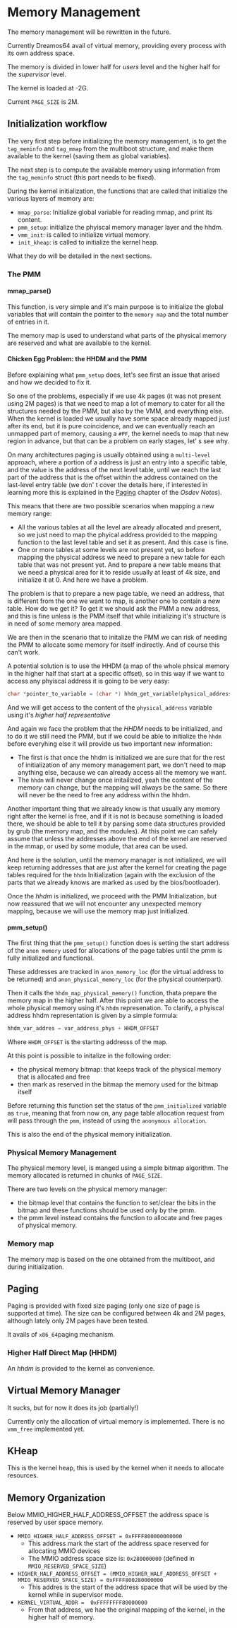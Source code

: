 # Memory Management

The memory management will be rewritten in the future.

Currently Dreamos64 avail of virtual memory, providing every process with its own address space.

The memory is divided in lower half for _users_ level and the higher half for the _supervisor_ level.

The kernel is loaded at -2G.

Current `PAGE_SIZE` is 2M.


## Initialization workflow

The very first step before initializing the memory management, is to get the `tag_meminfo` and `tag_mmap`  from the multiboot structure, and make them available to the kernel (saving them as global variables).

The next step is to compute the available memory using information from the `tag_meminfo`  struct (this part needs to be fixed).

During the kernel initialization, the functions that are called that initialize the various layers of memory are:

* `mmap_parse`: Initialize global variable for reading mmap, and print its content.
* `pmm_setup`: initialize the phyiscal memory manager layer and the hhdm.
* `vmm_init`: is called to initialize virtual memory.
* `init_kheap`:  is called to initialize the kernel heap.

What they do will be detailed in the next sections.

### The PMM

#### mmap_parse()

This function, is very simple and it's main purpose is to initialize the global variables that will contain the pointer to the `memory map` and the total number of entries in it.

The memory map is used to understand what parts of the physical memory are reserved and what are available to the kernel.


#### Chicken Egg Problem: the HHDM and the PMM

Before explaining what `pmm_setup` does, let's see first an issue that arised and how we decided to fix it.

So one of the problems, especially if we use 4k pages (it was not present using 2M pages) is that we need to map a lot of memory to cater for all the structures needed by the PMM, but also by the VMM, and everything else. When the kernel is loaded we usually have some space already mapped just after its end, but it is pure coincidence, and we can eventually reach an unmapped part of memory, causing a `#PF`, the kernel needs to map that new region in advance, but that can be a problem on early stages, let' s see why.

On many architectures paging is usually obtained using a `multi-level`  approach, where a portion of a address is just an entry into a specific table, and the value is the address of the next level table, until we reach the last part of the address that is the offset within the address contained on the last-level entry table (we don' t cover the details here, if interested in learning more this is explained in the [Paging](https://github.com/dreamportdev/Osdev-Notes/blob/master/04_Memory_Management/03_Paging.md) chapter of the _Osdev Notes_).

This means that there are two possible scenarios when mapping a new memory range:

* All the various tables at all the level are already allocated and present, so we just need to map the phyical address provided to the mapping function to the last level table and set it as present. And this case is fine.
* One or more tables at some levels are not present yet, so before mapping the physical address  we need to prepare a new table for each table that was not present yet. And to prepare a new table means that we need a physical area for it to reside usually at least of 4k size, and initialize it at 0. And here we have a problem.

The problem is that to prepare a new page table, we need an address, that is different from the one we want to map, is another one to contain a new table. How do we get it? To get it we should ask the PMM a new address, and this is fine unless is the PMM itself that while initializing it's structure is in need of some memory area mapped.

We are then in the scenario that to initalize the PMM we can risk of needing the PMM to allocate some memory for itself indirectly. And of course this can't work.

A potential solution is to use the HHDM (a map of the whole phsical memory in the higher half that start at a specific offset), so in this way if we want to access any phyiscal address it is going to be very easy:

```c
char *pointer_to_variable = (char *) hhdm_get_variable(physical_address);
```

And we will get access to the content of the `physical_address` variable using it's *higher half representative*

And again we face the problem that the _HHDM_ needs to be initialized, and to do it we still need the PMM, but if we could be able to initialize the `hhdm`  before everyhing else it will provide us two important new information:

* The first is that once the hhdm is initialized we are sure that for the rest of initialization of any memory management part, we don't need to map anything else, because we can already access all the memory we want.
* The `hhdm` will never change once initailized, yeah the content of the memory can change, but the mapping will always be the same. So there will never be the need to free any address within the hhdm.

Another important thing that we already know is that usually any memory right after the kernel is free, and if it is not is because something is loaded there, we should be able to tell it by parsing some data structures provided by grub (the memory map, and the modules). At this point we can safely assume that unless the addresses above the end of the kernel are reserved in the mmap, or used by some module, that area can be used.

And here is the solution, until the memory manager is not initialized, we will keep returning addresses that are just after the kernel for creating the page tables required for the `hhdm` Initialization (again with the exclusion of the parts that we already knows are marked as used by the bios/bootloader).

Once the _hhdm_  is initialized, we proceed with the PMM Initialization, but now reassured that we will not encounter any unexpected memory mapping, because we will use the memory map just initialized.

#### pmm_setup()

The first thing that the `pmm_setup()` function does is setting the start address of the `anon memory`  used for allocations of the page tables until the pmm is fully initialized and functional.

These addresses are tracked in `anon_memory_loc` (for the virtual address to be returned) and `anon_physical_memory_loc` (for the physical counterpart).

Then it calls the `hhdm_map_physical_memory()` function, thata prepare the memory map in the higher half. After this point we are able to access the whole physical memory using it's `hhdm` represenation. To clarify, a phyiscal address hhdm representation is given by a simple formula:

```c
hhdm_var_addres = var_address_phys + HHDM_OFFSET
```

Where `HHDM_OFFSET` is the starting addresss of the map.

At this point is possible to initalize in the following order:

* the physical memory bitmap: that keeps track of the physical memory that is allocated and free
* then mark as reserved in the bitmap the memory used for the bitmap itself

Before returning this function set the status of the `pmm_initialized` variable as `true`, meaning that from now on, any page table allocation request from will pass through the `pmm`, instead of using the `anonymous allocation`.

This is also the end of the physical memory initialization.

### Physical Memory Management

The physical memory level, is manged using a simple bitmap algorithm. The memory allocated is returned in chunks of `PAGE_SIZE`.

There are two levels on the physical memory manager:

* the bitmap level that contains the function to set/clear the bits in the bitmap and these functions should be used only by the pmm.
* the pmm level instead contains the function to allocate and free pages of physical memory.

### Memory map

The memory map is based on the one obtained from the multiboot, and during initialization.

## Paging

Paging is provided with fixed size paging (only one size of page is supported at time). The size can be configured between 4k and 2M pages, although lately only 2M pages have been tested.

It avails of `x86_64`paging mechanism.

### Higher Half Direct Map (HHDM)

An _hhdm_ is provided to the kernel as convenience.

## Virtual Memory  Manager

It sucks, but for now it does its job (partially!)

Currently only the allocation of virtual memory is implemented. There is no `vmm_free` implemented yet.

## KHeap

This is the kernel heap, this is used by the kernel when it needs to allocate resources.

## Memory Organization

Below MMIO_HIGHER_HALF_ADDRESS_OFFSET the address space is reserved by user space memory.

* `MMIO_HIGHER_HALF_ADDRESS_OFFSET = 0xFFFF800000000000`
    - This address mark the start of the address space reserved for allocating MMIO devices
    - The MMIO address space size is: `0x280000000` (defined in `MMIO_RESERVED_SPACE_SIZE`)
* `HIGHER_HALF_ADDRESS_OFFSET = (MMIO_HIGHER_HALF_ADDRESS_OFFSET + MMIO_RESERVED_SPACE_SIZE) = 0xFFFF800280000000`
    - This addres is the start of the address space that will be used by the kernel while in supervisor mode.
* `KERNEL_VIRTUAL_ADDR =  0xFFFFFFFF80000000`
    - From that address, we hae the original mapping of the kernel, in the higher half of memory.

